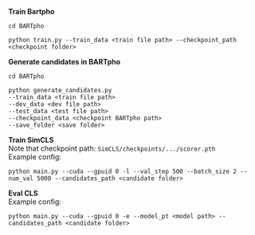 **Train Bartpho**
```
cd BARTpho
```  
```
python train.py --train_data <train file path> --checkpoint_path <checkpoint folder>
```   
**Generate candidates in BARTpho**  
```
cd BARTpho
```
```
python generate_candidates.py   
--train_data <train file path>   
--dev_data <dev file path>  
--test_data <test file path>   
--checkpoint_data <checkpoint BARTpho path>   
--save_folder <save folder>
```
**Train SimCLS**   
Note that checkpoint path: `SimCLS/checkpoints/.../scorer.pth`   
Example config:
```
python main.py --cuda --gpuid 0 -l --val_step 500 --batch_size 2 --num_val 5000 --candidates_path <candidate folder>
```
**Eval CLS**   
Example config:
```
python main.py --cuda --gpuid 0 -e --model_pt <model path> --candidates_path <candidate folder>
```
